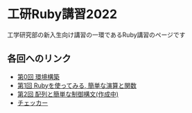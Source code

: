 # 工研Ruby講習2022

工学研究部の新入生向け講習の一環であるRuby講習のページです

## 各回へのリンク
- [第0回 環境構築](./lect0)
- [第1回 Rubyを使ってみる, 簡単な演算と関数](./lect1)
- [第2回 配列と簡単な制御構文(作成中)](./lect2)
- [チェッカー](./checker)